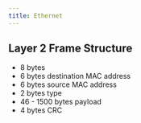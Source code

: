 ```yaml
---
title: Ethernet
---
```


## Layer 2 Frame Structure
* 8 bytes
* 6 bytes destination MAC address
* 6 bytes source MAC address
* 2 bytes type
* 46 - 1500 bytes payload
* 4 bytes CRC
